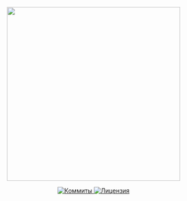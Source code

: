 <p align="center"><a href="https://www.localzet.com" target="_blank">
  <img src="https://static.localzet.com/LocalzetGroup.png" width="400">
</a></p>

<p align="center">
  <a href="https://github.com/localzet-dev/Teashka">
  <img src="https://img.shields.io/github/commit-activity/t/localzet-dev/Teashka?label=%D0%9A%D0%BE%D0%BC%D0%BC%D0%B8%D1%82%D1%8B" alt="Коммиты">
</a>
  <a href="https://github.com/localzet-dev/Teashka">
  <img src="https://img.shields.io/github/license/localzet-dev/Teashka?label=%D0%9B%D0%B8%D1%86%D0%B5%D0%BD%D0%B7%D0%B8%D1%8F" alt="Лицензия">
</a>
</p>
